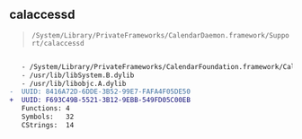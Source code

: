 ## calaccessd

> `/System/Library/PrivateFrameworks/CalendarDaemon.framework/Support/calaccessd`

```diff

   - /System/Library/PrivateFrameworks/CalendarFoundation.framework/CalendarFoundation
   - /usr/lib/libSystem.B.dylib
   - /usr/lib/libobjc.A.dylib
-  UUID: 8416A72D-6DDE-3B52-99E7-FAFA4F05DE50
+  UUID: F693C49B-5521-3B12-9EBB-549FD05C00EB
   Functions: 4
   Symbols:   32
   CStrings:  14

```
